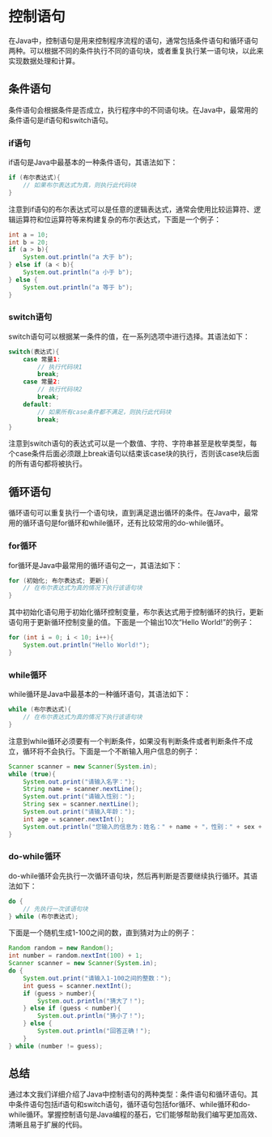 # 控制语句

在Java中，控制语句是用来控制程序流程的语句，通常包括条件语句和循环语句两种。可以根据不同的条件执行不同的语句块，或者重复执行某一语句块，以此来实现数据处理和计算。

## 条件语句

条件语句会根据条件是否成立，执行程序中的不同语句块。在Java中，最常用的条件语句是if语句和switch语句。

### if语句

if语句是Java中最基本的一种条件语句，其语法如下：

```java
if (布尔表达式){
    // 如果布尔表达式为真，则执行此代码块
}
```

注意到if语句的布尔表达式可以是任意的逻辑表达式，通常会使用比较运算符、逻辑运算符和位运算符等来构建复杂的布尔表达式，下面是一个例子：

```java
int a = 10;
int b = 20;
if (a > b){
    System.out.println("a 大于 b");
} else if (a < b){
    System.out.println("a 小于 b");
} else {
    System.out.println("a 等于 b");
}
```

### switch语句

switch语句可以根据某一条件的值，在一系列选项中进行选择。其语法如下：

```java
switch(表达式){
    case 常量1:
        // 执行代码块1
        break;
    case 常量2:
        // 执行代码块2
        break;
    default:
        // 如果所有case条件都不满足，则执行此代码块
        break;
}
```

注意到switch语句的表达式可以是一个数值、字符、字符串甚至是枚举类型，每个case条件后面必须跟上break语句以结束该case块的执行，否则该case块后面的所有语句都将被执行。

## 循环语句

循环语句可以重复执行一个语句块，直到满足退出循环的条件。在Java中，最常用的循环语句是for循环和while循环，还有比较常用的do-while循环。

### for循环

for循环是Java中最常用的循环语句之一，其语法如下：

```java
for (初始化; 布尔表达式; 更新){
    // 在布尔表达式为真的情况下执行该语句块
}
```

其中初始化语句用于初始化循环控制变量，布尔表达式用于控制循环的执行，更新语句用于更新循环控制变量的值。下面是一个输出10次“Hello World!”的例子：

```java
for (int i = 0; i < 10; i++){
    System.out.println("Hello World!");
}
```

### while循环

while循环是Java中最基本的一种循环语句，其语法如下：

```java
while (布尔表达式){
    // 在布尔表达式为真的情况下执行该语句块
}
```

注意到while循环必须要有一个判断条件，如果没有判断条件或者判断条件不成立，循环将不会执行。下面是一个不断输入用户信息的例子：

```java
Scanner scanner = new Scanner(System.in);
while (true){
    System.out.print("请输入名字：");
    String name = scanner.nextLine();
    System.out.print("请输入性别：");
    String sex = scanner.nextLine();
    System.out.print("请输入年龄：");
    int age = scanner.nextInt();
    System.out.println("您输入的信息为：姓名：" + name + "，性别：" + sex + "，年龄：" + age);
}
```

### do-while循环

do-while循环会先执行一次循环语句块，然后再判断是否要继续执行循环。其语法如下：

```java
do {
    // 先执行一次该语句块
} while (布尔表达式);
```

下面是一个随机生成1-100之间的数，直到猜对为止的例子：

```java
Random random = new Random();
int number = random.nextInt(100) + 1;
Scanner scanner = new Scanner(System.in);
do {
    System.out.print("请输入1-100之间的整数：");
    int guess = scanner.nextInt();
    if (guess > number){
        System.out.println("猜大了！");
    } else if (guess < number){
        System.out.println("猜小了！");
    } else {
        System.out.println("回答正确！");
    }
} while (number != guess);
```

## 总结

通过本文我们详细介绍了Java中控制语句的两种类型：条件语句和循环语句。其中条件语句包括if语句和switch语句，循环语句包括for循环、while循环和do-while循环。掌握控制语句是Java编程的基石，它们能够帮助我们编写更加高效、清晰且易于扩展的代码。